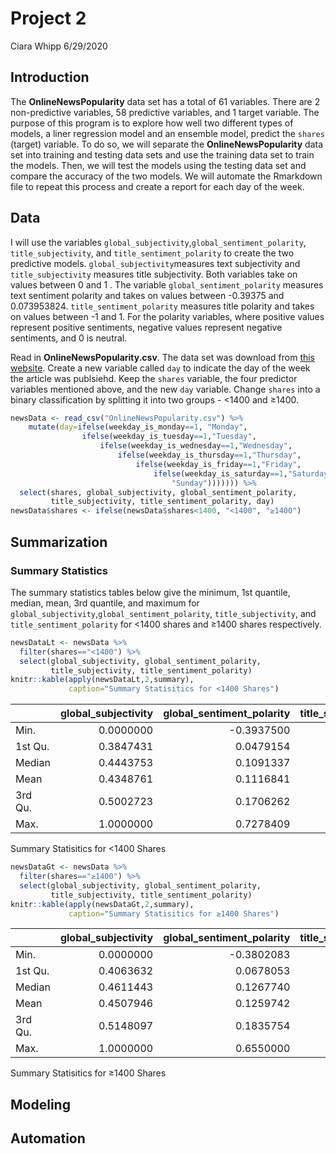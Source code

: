 Project 2
================
Ciara Whipp
6/29/2020

## Introduction

The **OnlineNewsPopularity** data set has a total of 61 variables. There
are 2 non-predictive variables, 58 predictive variables, and 1 target
variable. The purpose of this program is to explore how well two
different types of models, a liner regression model and an ensemble
model, predict the `shares` (target) variable. To do so, we will
separate the **OnlineNewsPopularity** data set into training and testing
data sets and use the training data set to train the models. Then, we
will test the models using the testing data set and compare the accuracy
of the two models. We will automate the Rmarkdown file to repeat this
process and create a report for each day of the week.

## Data

I will use the variables
`global_subjectivity`,`global_sentiment_polarity`, `title_subjectivity`,
and `title_sentiment_polarity` to create the two predictive models.
`global_subjectivity`measures text subjectivity and `title_subjectivity`
measures title subjectivity. Both variables take on values between 0 and
1 . The variable `global_sentiment_polarity` measures text sentiment
polarity and takes on values between -0.39375 and 0.073953824.
`title_sentiment_polarity` measures title polarity and takes on values
between -1 and 1. For the polarity variables, where positive values
represent positive sentiments, negative values represent negative
sentiments, and 0 is neutral.

Read in **OnlineNewsPopularity.csv**. The data set was download from
[this
website](https://archive.ics.uci.edu/ml/datasets/Online+News+Popularity).
Create a new variable called `day` to indicate the day of the week the
article was publsiehd. Keep the `shares` variable, the four predictor
variables mentioned above, and the new `day` variable. Change `shares`
into a binary classification by splitting it into two groups - \<1400
and ≥1400.

``` r
newsData <- read_csv("OnlineNewsPopularity.csv") %>% 
    mutate(day=ifelse(weekday_is_monday==1, "Monday",
                ifelse(weekday_is_tuesday==1,"Tuesday",
                    ifelse(weekday_is_wednesday==1,"Wednesday",
                        ifelse(weekday_is_thursday==1,"Thursday",
                            ifelse(weekday_is_friday==1,"Friday",
                                ifelse(weekday_is_saturday==1,"Saturday",
                                    "Sunday"))))))) %>%
  select(shares, global_subjectivity, global_sentiment_polarity,
         title_subjectivity, title_sentiment_polarity, day)
newsData$shares <- ifelse(newsData$shares<1400, "<1400", "≥1400")
```

## Summarization

### Summary Statistics

The summary statistics tables below give the minimum, 1st quantile,
median, mean, 3rd quantile, and maximum for
`global_subjectivity`,`global_sentiment_polarity`, `title_subjectivity`,
and `title_sentiment_polarity` for \<1400 shares and ≥1400 shares
respectively.

``` r
newsDataLt <- newsData %>%
  filter(shares=="<1400") %>%
  select(global_subjectivity, global_sentiment_polarity,
         title_subjectivity, title_sentiment_polarity)
knitr::kable(apply(newsDataLt,2,summary), 
             caption="Summary Statisitics for <1400 Shares")
```

|         | global\_subjectivity | global\_sentiment\_polarity | title\_subjectivity | title\_sentiment\_polarity |
| ------- | -------------------: | --------------------------: | ------------------: | -------------------------: |
| Min.    |            0.0000000 |                 \-0.3937500 |           0.0000000 |                \-1.0000000 |
| 1st Qu. |            0.3847431 |                   0.0479154 |           0.0000000 |                  0.0000000 |
| Median  |            0.4443753 |                   0.1091337 |           0.1000000 |                  0.0000000 |
| Mean    |            0.4348761 |                   0.1116841 |           0.2711116 |                  0.0562428 |
| 3rd Qu. |            0.5002723 |                   0.1706262 |           0.5000000 |                  0.1363636 |
| Max.    |            1.0000000 |                   0.7278409 |           1.0000000 |                  1.0000000 |

Summary Statisitics for \<1400 Shares

``` r
newsDataGt <- newsData %>%
  filter(shares=="≥1400") %>%
  select(global_subjectivity, global_sentiment_polarity,
         title_subjectivity, title_sentiment_polarity)
knitr::kable(apply(newsDataGt,2,summary), 
             caption="Summary Statisitics for ≥1400 Shares")
```

|         | global\_subjectivity | global\_sentiment\_polarity | title\_subjectivity | title\_sentiment\_polarity |
| ------- | -------------------: | --------------------------: | ------------------: | -------------------------: |
| Min.    |            0.0000000 |                 \-0.3802083 |           0.0000000 |                 \-1.000000 |
| 1st Qu. |            0.4063632 |                   0.0678053 |           0.0000000 |                   0.000000 |
| Median  |            0.4611443 |                   0.1267740 |           0.1833333 |                   0.000000 |
| Mean    |            0.4507946 |                   0.1259742 |           0.2921791 |                   0.084696 |
| 3rd Qu. |            0.5148097 |                   0.1835754 |           0.5000000 |                   0.200000 |
| Max.    |            1.0000000 |                   0.6550000 |           1.0000000 |                   1.000000 |

Summary Statisitics for ≥1400 Shares

## Modeling

## Automation
